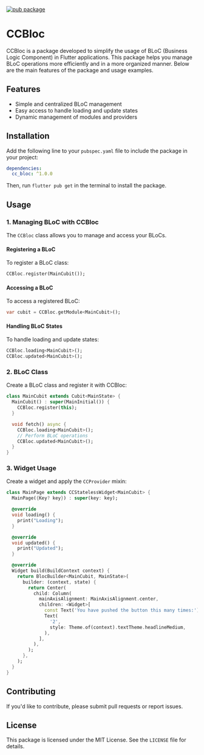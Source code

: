 [![pub package](https://img.shields.io/pub/v/http.svg)](https://pub.dev/packages/cc_bloc)

# CCBloc

CCBloc is a package developed to simplify the usage of BLoC (Business Logic Component) in Flutter applications. This package helps you manage BLoC operations more efficiently and in a more organized manner. Below are the main features of the package and usage examples.

## Features

- Simple and centralized BLoC management
- Easy access to handle loading and update states
- Dynamic management of modules and providers

## Installation

Add the following line to your `pubspec.yaml` file to include the package in your project:

```yaml
dependencies:
  cc_bloc: ^1.0.0
```

Then, run `flutter pub get` in the terminal to install the package.

## Usage

### 1. Managing BLoC with CCBloc

The `CCBloc` class allows you to manage and access your BLoCs.

#### Registering a BLoC

To register a BLoC class:

```dart
CCBloc.register(MainCubit());
```

#### Accessing a BLoC

To access a registered BLoC:

```dart
var cubit = CCBloc.getModule<MainCubit>();
```

#### Handling BLoC States

To handle loading and update states:

```dart
CCBloc.loading<MainCubit>();
CCBloc.updated<MainCubit>();
```

### 2. BLoC Class

Create a BLoC class and register it with CCBloc:

```dart
class MainCubit extends Cubit<MainState> {
  MainCubit() : super(MainInitial()) {
    CCBloc.register(this);
  }

  void fetch() async {
    CCBloc.loading<MainCubit>();
    // Perform BLoC operations
    CCBloc.updated<MainCubit>();
  }
}
```

### 3. Widget Usage

Create a widget and apply the `CCProvider` mixin:

```dart
class MainPage extends CCStatelessWidget<MainCubit> {
  MainPage({Key? key}) : super(key: key);

  @override
  void loading() {
    print("Loading");
  }

  @override
  void updated() {
    print("Updated");
  }

  @override
  Widget build(BuildContext context) {
    return BlocBuilder<MainCubit, MainState>(
      builder: (context, state) {
        return Center(
          child: Column(
            mainAxisAlignment: MainAxisAlignment.center,
            children: <Widget>[
              const Text('You have pushed the button this many times:'),
              Text(
                '2',
                style: Theme.of(context).textTheme.headlineMedium,
              ),
            ],
          ),
        );
      },
    );
  }
}
```

## Contributing

If you'd like to contribute, please submit pull requests or report issues.

## License

This package is licensed under the MIT License. See the `LICENSE` file for details.